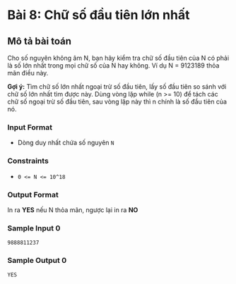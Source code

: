 # Bài 8: Chữ số đầu tiên lớn nhất

## Mô tả bài toán  
Cho số nguyên không âm N, bạn hãy kiểm tra chữ số đầu tiên của N có phải là số lớn nhất trong mọi chữ số của N hay không. Ví dụ N = 9123189 thỏa mãn điều này.

**Gợi ý:** Tìm chữ số lớn nhất ngoại trừ số đầu tiên, lấy số đầu tiên so sánh với chữ số lớn nhất tìm được này. Dùng vòng lặp while (n >= 10) để tách các chữ số ngoại trừ số đầu tiên, sau vòng lặp này thì n chính là số đầu tiên của nó.

### Input Format
- Dòng duy nhất chứa số nguyên `N` 

### Constraints
- `0 <= N <= 10^18`

### Output Format
In ra **YES** nếu N thỏa mãn, ngược lại in ra **NO**

### Sample Input 0
```
9888811237
```
### Sample Output 0
```
YES
```
